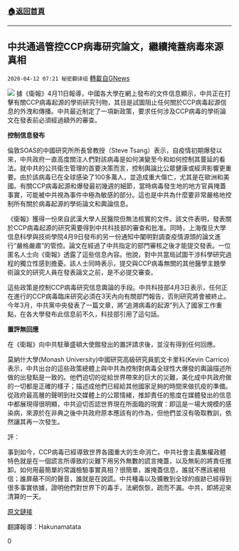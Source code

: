 ###  [:house:返回首頁](https://github.com/ourhimalayas/txt)
---

## 中共通過管控CCP病毒研究論文，繼續掩蓋病毒來源真相
`2020-04-12 07:21 秘密翻译组` [轉載自GNews](https://gnews.org/zh-hant/170213/)

![](https://s3.amazonaws.com/gnews-media-offload/wp-content/uploads/2020/04/12064244/Picture-1-152.png)
據《衛報》4月11日報導，中國各大學在網上發布的文件信息顯示，中共正在打擊有關CCP病毒起源的學術研究刊物，其目是試圖阻止任何關於CCP病毒起源信息的外洩和傳播。中共最近制定了一項新政策，要求任何涉及CCP病毒的學術論文在發表前必須經過額外的審查。

**控制信息發布**

倫敦SOAS的中國研究所所長曾教授（Steve Tsang）表示，自疫情初期爆發以來，中共政府一直高度關注人們對該病毒是如何演變至今和如何控制其蔓延的看法。就中共的公共衛生管理的首要決策而言，控制輿論比公眾健康或經濟影響更重要。由於該病毒已在全球感染了100多萬人，並造成重大傷亡，尤其是在歐洲和美國。有關CCP病毒起源和爆發最初幾週的細節，當時病毒發生地的地方官員掩蓋事實，可能被中共視為事件中極為敏感的部分。這也是中共為什麼要非常嚴格地控制所有關於病毒起源的學術論文和輿論信息。

《衛報》獲得一份來自武漢大學人民醫院但無法核實的文件。該文件表明，發表關於CCP病毒起源的研究需要得到中共科技部的審查和批准。同時，上海復旦大學信息科學與技術學院4月9日發布的另一份通知中闡明對調查疫情源頭的論文進行“嚴格嚴肅”的管控。論文在經過了中共指定的部門審核之後才能提交發表。一位匿名人士向《衛報》透露了這些信息內容。他說，對中共當局試圖干涉科學研究過程的獨立性感到擔憂。該人士同時表示，提交與CCP病毒無關的其他醫學主題學術論文的研究人員在發表論文之前，是不必提交審查。

這些政策是控制CCP病毒研究信息輿論的手段。中共科技部4月3日表示，任何正在進行的CCP病毒臨床研究必須在3天內向有關部門報告，否則研究將會被終止。今年3月，中共黨中央發表了一篇文章，將“追溯病毒的起源”列入了國家工作重點，在各大學發布此信息前不久，科技部引用了這句話。

**置評無回應**

在《衛報》向中共駐華盛頓大使館發出的置評請求後，並沒有得到任何回應。

莫納什大學(Monash University)中國研究高級研究員凱文卡里科(Kevin Carrico)表示，中共出台的這些政策總體上與中共為控制對病毒全球性大爆發的輿論描述所做的出發點是一致的。他們迫切的從給世界帶來的巨大的災難，美化成中共政府做的一切都是正確的樣子；描述成他們已經給其他國家足夠的時間來做抗疫的準備。從政府最高層的聲明到社交媒體上的公眾情緒，推卸責任的態度在媒體發出的信息中都展現得很明顯，中共迫切否認世界現在所面臨的現實：即這是一場大規模的感染病，來源於在非典之後中共政府原本應該有的作為，但他們並沒有吸取教訓，依然讓其再一次發生。

評：

事到如今，CCP病毒已經導致世界各國重大的生命消亡。中共社會主義集權政體特色就是在一個謊言所導致的災難下用另外無數的謊言掩蓋，以及無恥的將責任推卸。如何用最簡單的常識檢驗事實真相？很簡單，誰掩蓋信息，誰就不應該被相信；誰屏蔽不同的聲音，誰就是在說謊。中共種毒以及擴散到全球的痕跡已經得到很多事實依據，證明他們對世界下的毒手，法網恢恢，疏而不漏。中共，即將迎來清算的一天。

[原文鏈接](https://www.theguardian.com/world/2020/apr/11/china-clamping-down-on-coronavirus-research-deleted-pages-suggest?CMP=Share_iOSApp_Other#maincontent)

翻譯報導：Hakunamatata

0
